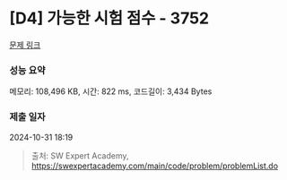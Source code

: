 # [D4] 가능한 시험 점수 - 3752 

[문제 링크](https://swexpertacademy.com/main/code/problem/problemDetail.do?contestProbId=AWHPkqBqAEsDFAUn) 

### 성능 요약

메모리: 108,496 KB, 시간: 822 ms, 코드길이: 3,434 Bytes

### 제출 일자

2024-10-31 18:19



> 출처: SW Expert Academy, https://swexpertacademy.com/main/code/problem/problemList.do